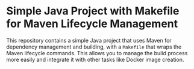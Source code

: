 # Simple Java Project with Makefile for Maven Lifecycle Management

This repository contains a simple Java project that uses Maven for dependency management and building, with a `Makefile` that wraps the Maven lifecycle commands. This allows you to manage the build process more easily and integrate it with other tasks like Docker image creation.


